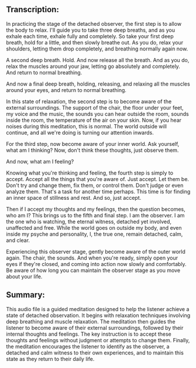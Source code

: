 ## Transcription:

In practicing the stage of the detached observer, the first step is to allow the body to relax. I'll guide you to take three deep breaths, and as you exhale each time, exhale fully and completely. So take your first deep breath, hold for a little, and then slowly breathe out. As you do, relax your shoulders, letting them drop completely, and breathing normally again now.

A second deep breath. Hold. And now release all the breath. And as you do, relax the muscles around your jaw, letting go absolutely and completely. And return to normal breathing.

And now a final deep breath, holding, releasing, and relaxing all the muscles around your eyes, and return to normal breathing.

In this state of relaxation, the second step is to become aware of the external surroundings. The support of the chair, the floor under your feet, my voice and the music, the sounds you can hear outside the room, sounds inside the room, the temperature of the air on your skin. Now, if you hear noises during this meditation, this is normal. The world outside will continue, and all we're doing is turning our attention inwards.

For the third step, now become aware of your inner world. Ask yourself, what am I thinking? Now, don't think these thoughts, just observe them.

And now, what am I feeling?

Knowing what you're thinking and feeling, the fourth step is simply to accept. Accept all the things that you're aware of. Just accept. Let them be. Don't try and change them, fix them, or control them. Don't judge or even analyze them. That's a task for another time perhaps. This time is for finding an inner space of stillness and rest. And so, just accept.

Then if I accept my thoughts and my feelings, then the question becomes, who am I? This brings us to the fifth and final step. I am the observer. I am the one who is watching, the eternal witness, detached yet involved, unaffected and free. While the world goes on outside my body, and even inside my psyche and personality, I, the true one, remain detached, calm, and clear.

Experiencing this observer stage, gently become aware of the outer world again. The chair, the sounds. And when you're ready, simply open your eyes if they're closed, and coming into action now slowly and comfortably. Be aware of how long you can maintain the observer stage as you move about your life.

## Summary:

This audio file is a guided meditation designed to help the listener achieve a state of detached observation. It begins with relaxation techniques involving deep breathing and muscle relaxation. The meditation then guides the listener to become aware of their external surroundings, followed by their internal thoughts and feelings. The key instruction is to accept these thoughts and feelings without judgment or attempts to change them. Finally, the meditation encourages the listener to identify as the observer, a detached and calm witness to their own experiences, and to maintain this state as they return to their daily life.

